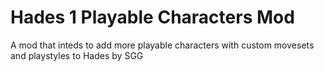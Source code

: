 # Hades 1 Playable Characters Mod

A mod that inteds to add more playable characters with custom movesets and playstyles to Hades by SGG
